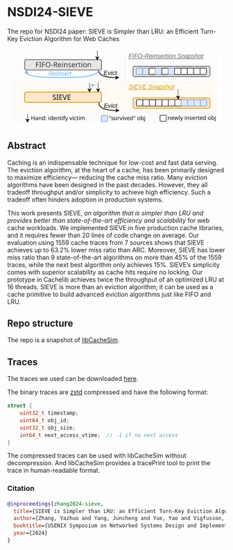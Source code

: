 # NSDI24-SIEVE
The repo for NSDI24 paper: SIEVE is Simpler than LRU: an Efficient Turn-Key Eviction Algorithm for Web Caches

<div style="text-align: center;">
  <img src="/doc/diagram/Sieve_illustration.svg" alt="diagram" width="480"/>
</div>

## Abstract
Caching is an indispensable technique for low-cost and fast data serving. The eviction algorithm, at the heart of a cache, has been primarily designed to maximize efficiency— reducing the cache miss ratio. Many eviction algorithms have been designed in the past decades. However, they all tradeoff throughput and/or simplicity to achieve high efficiency. Such a tradeoff often hinders adoption in production systems.

This work presents SIEVE, *an algorithm that is simpler than LRU and provides better than state-of-the-art efficiency and scalability* for web cache workloads. We implemented SIEVE in five production cache libraries, and it requires fewer than 20 lines of code change on average. Our evaluation using 1559 cache traces from 7 sources shows that SIEVE achieves up to 63.2% lower miss ratio than ARC. Moreover, SIEVE has lower miss ratio than 9 state-of-the-art algorithms on more than 45% of the 1559 traces, while the next best algorithm only achieves 15%. SIEVE’s simplicity comes with superior scalability as cache hits require no locking. Our prototype in Cachelib achieves twice the throughput of an optimized LRU at 16 threads. SIEVE is more than an eviction algorithm; it can be used as a cache primitive to build advanced eviction algorithms just like FIFO and LRU.


## Repo structure
The repo is a snapshot of [libCacheSim](https://github.com/1a1a11a/libCacheSim).


## Traces
The traces we used can be downloaded [here](https://ftp.pdl.cmu.edu/pub/datasets/twemcacheWorkload/cacheDatasets/).

The binary traces are [zstd](https://github.com/facebook/zstd) compressed and have the following format:
```c
struct {
    uint32_t timestamp;
    uint64_t obj_id;
    uint32_t obj_size;
    int64_t next_access_vtime;  // -1 if no next access
}
```
The compressed traces can be used with libCacheSim without decompression. And libCacheSim provides a tracePrint tool to print the trace in human-readable format.


### Citation
```bibtex
@inproceedings{zhang2024-sieve,
  title={SIEVE is Simpler than LRU: an Efficient Turn-Key Eviction Algorithm for Web Caches},
  author={Zhang, Yazhuo and Yang, Juncheng and Yue, Yao and Vigfusson, Ymir and Rashmi, K.V.},
  booktitle={USENIX Symposium on Networked Systems Design and Implementation (NSDI'24)},
  year={2024}
}
``` 